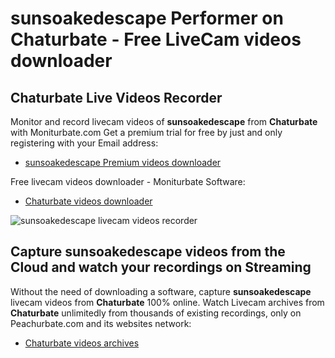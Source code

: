 # sunsoakedescape Performer on Chaturbate - Free LiveCam videos downloader

## Chaturbate Live Videos Recorder

Monitor and record livecam videos of **sunsoakedescape** from **Chaturbate** with Moniturbate.com
Get a premium trial for free by just and only registering with your Email address:
* [sunsoakedescape Premium videos downloader](https://moniturbate.com/request-demo-licence-key.html)

Free livecam videos downloader - Moniturbate Software:
* [Chaturbate videos downloader](https://moniturbate.com/moniturbate-download-software.html)

![sunsoakedescape livecam videos recorder](https://peachurnet.com/templates/moniturbate-software.png)


## Capture sunsoakedescape videos from the Cloud and watch your recordings on Streaming

Without the need of downloading a software, capture **sunsoakedescape** livecam videos from **Chaturbate** 100% online.
Watch Livecam archives from **Chaturbate** unlimitedly from thousands of existing recordings, only on Peachurbate.com and its websites network:
* [Chaturbate videos archives](https://peachurnet.com/)
